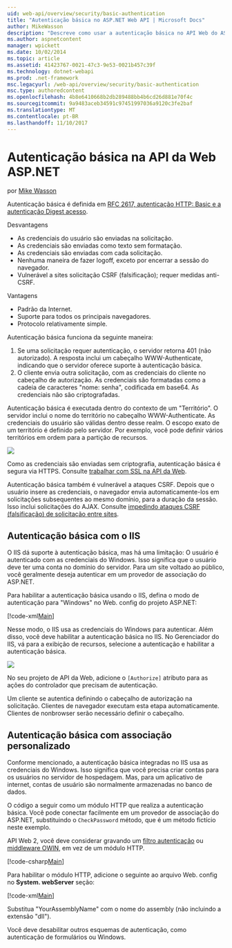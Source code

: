 ```yaml
---
uid: web-api/overview/security/basic-authentication
title: "Autenticação básica no ASP.NET Web API | Microsoft Docs"
author: MikeWasson
description: "Descreve como usar a autenticação básica no API Web do ASP.NET."
ms.author: aspnetcontent
manager: wpickett
ms.date: 10/02/2014
ms.topic: article
ms.assetid: 41423767-0021-47c3-9e53-0021b457c39f
ms.technology: dotnet-webapi
ms.prod: .net-framework
msc.legacyurl: /web-api/overview/security/basic-authentication
msc.type: authoredcontent
ms.openlocfilehash: 4b8e6410668b2db289488bb4b6cd26d881e70f4c
ms.sourcegitcommit: 9a9483aceb34591c97451997036a9120c3fe2baf
ms.translationtype: MT
ms.contentlocale: pt-BR
ms.lasthandoff: 11/10/2017
---
```

<a name="basic-authentication-in-aspnet-web-api"></a>Autenticação básica na API da Web ASP.NET
====================
por [Mike Wasson](https://github.com/MikeWasson)

Autenticação básica é definida em [RFC 2617, autenticação HTTP: Basic e a autenticação Digest acesso](http://www.ietf.org/rfc/rfc2617.txt).

Desvantagens

- As credenciais do usuário são enviadas na solicitação.
- As credenciais são enviadas como texto sem formatação.
- As credenciais são enviadas com cada solicitação.
- Nenhuma maneira de fazer logoff, exceto por encerrar a sessão do navegador.
- Vulnerável a sites solicitação CSRF (falsificação); requer medidas anti-CSRF.

Vantagens

- Padrão da Internet.
- Suporte para todos os principais navegadores.
- Protocolo relativamente simple.

Autenticação básica funciona da seguinte maneira:

1. Se uma solicitação requer autenticação, o servidor retorna 401 (não autorizado). A resposta inclui um cabeçalho WWW-Authenticate, indicando que o servidor oferece suporte à autenticação básica.
2. O cliente envia outra solicitação, com as credenciais do cliente no cabeçalho de autorização. As credenciais são formatadas como a cadeia de caracteres "nome: senha", codificada em base64. As credenciais não são criptografadas.

Autenticação básica é executada dentro do contexto de um "Território". O servidor inclui o nome do território no cabeçalho WWW-Authenticate. As credenciais do usuário são válidas dentro desse realm. O escopo exato de um território é definido pelo servidor. Por exemplo, você pode definir vários territórios em ordem para a partição de recursos.

![](basic-authentication/_static/image1.png)

Como as credenciais são enviadas sem criptografia, autenticação básica é segura via HTTPS. Consulte [trabalhar com SSL na API da Web](working-with-ssl-in-web-api.md).

Autenticação básica também é vulnerável a ataques CSRF. Depois que o usuário insere as credenciais, o navegador envia automaticamente-los em solicitações subsequentes ao mesmo domínio, para a duração da sessão. Isso inclui solicitações do AJAX. Consulte [impedindo ataques CSRF (falsificação) de solicitação entre sites](preventing-cross-site-request-forgery-csrf-attacks.md).

## <a name="basic-authentication-with-iis"></a>Autenticação básica com o IIS

O IIS dá suporte à autenticação básica, mas há uma limitação: O usuário é autenticado com as credenciais do Windows. Isso significa que o usuário deve ter uma conta no domínio do servidor. Para um site voltado ao público, você geralmente deseja autenticar em um provedor de associação do ASP.NET.

Para habilitar a autenticação básica usando o IIS, defina o modo de autenticação para "Windows" no Web. config do projeto ASP.NET:

[!code-xml[Main](basic-authentication/samples/sample1.xml)]

Nesse modo, o IIS usa as credenciais do Windows para autenticar. Além disso, você deve habilitar a autenticação básica no IIS. No Gerenciador do IIS, vá para a exibição de recursos, selecione a autenticação e habilitar a autenticação básica.

![](basic-authentication/_static/image2.png)

No seu projeto de API da Web, adicione o `[Authorize]` atributo para as ações do controlador que precisam de autenticação.

Um cliente se autentica definindo o cabeçalho de autorização na solicitação. Clientes de navegador executam esta etapa automaticamente. Clientes de nonbrowser serão necessário definir o cabeçalho.

## <a name="basic-authentication-with-custom-membership"></a>Autenticação básica com associação personalizado

Conforme mencionado, a autenticação básica integradas no IIS usa as credenciais do Windows. Isso significa que você precisa criar contas para os usuários no servidor de hospedagem. Mas, para um aplicativo de internet, contas de usuário são normalmente armazenadas no banco de dados.

O código a seguir como um módulo HTTP que realiza a autenticação básica. Você pode conectar facilmente em um provedor de associação do ASP.NET, substituindo o `CheckPassword` método, que é um método fictício neste exemplo.

API Web 2, você deve considerar gravando um [filtro autenticação](authentication-filters.md) ou [middleware OWIN](../../../aspnet/overview/owin-and-katana/index.md), em vez de um módulo HTTP.

[!code-csharp[Main](basic-authentication/samples/sample2.cs)]

Para habilitar o módulo HTTP, adicione o seguinte ao arquivo Web. config no **System. webServer** seção:

[!code-xml[Main](basic-authentication/samples/sample3.xml?highlight=4)]

Substitua "YourAssemblyName" com o nome do assembly (não incluindo a extensão "dll").

Você deve desabilitar outros esquemas de autenticação, como autenticação de formulários ou Windows.
